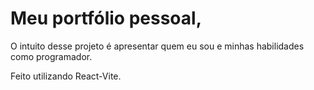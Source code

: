 # Meu portfólio pessoal,

O intuito desse projeto é apresentar quem eu sou e minhas habilidades como programador.

Feito utilizando React-Vite.
